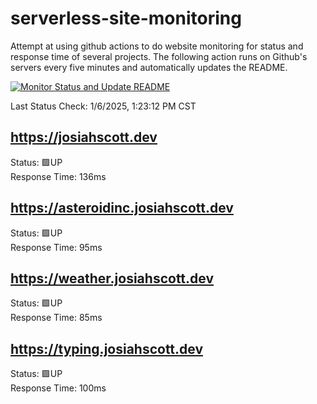 # serverless-site-monitoring
Attempt at using github actions to do website monitoring for status and response time of several projects. The following action runs on Github's servers every five minutes and automatically updates the README.  

[![Monitor Status and Update README](https://github.com/JosiahSco/serverless-site-monitoring/actions/workflows/monitor.yaml/badge.svg)](https://github.com/JosiahSco/serverless-site-monitoring/actions/workflows/monitor.yaml)

Last Status Check: 1/6/2025, 1:23:12 PM CST

## https://josiahscott.dev
Status: 🟩UP  
Response Time: 136ms

## https://asteroidinc.josiahscott.dev
Status: 🟩UP  
Response Time: 95ms

## https://weather.josiahscott.dev
Status: 🟩UP  
Response Time: 85ms

## https://typing.josiahscott.dev
Status: 🟩UP  
Response Time: 100ms


